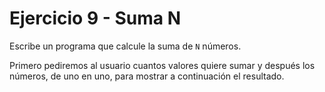 # Ejercicio 9 - Suma N

Escribe un programa que calcule la suma de `N` números. 

Primero pediremos al usuario cuantos valores quiere sumar y después los números, de uno en uno, para mostrar a continuación el resultado.
